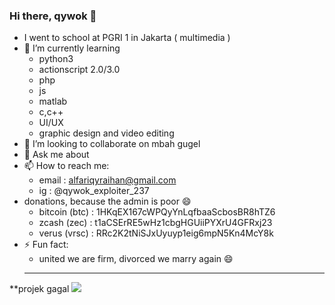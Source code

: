 ### Hi there, qywok 👋

- I went to school at PGRI 1 in Jakarta ( multimedia )
- 🌱 I’m currently learning
  - python3
  - actionscript 2.0/3.0
  - php
  - js
  - matlab
  - c,c++
  - UI/UX
  - graphic design and video editing
- 👯 I’m looking to collaborate on mbah gugel
- 💬 Ask me about 
- 📫 How to reach me:
  - email : alfariqyraihan@gmail.com
  - ig : @qywok_exploiter_237
- donations, because the admin is poor 😄
  - bitcoin (btc) : 1HKqEX167cWPQyYnLqfbaaScbosBR8hTZ6
  - zcash (zec) : t1aCSErRE5wHz1cbgHGUiiPYXrU4GFRxj23
  - verus (vrsc) : RRc2K2tNiSJxUyuyp1eig6mpN5Kn4McY8k
- ⚡ Fun fact:
  - united we are firm, divorced we marry again 😄
  <hr>
**projek gagal
<a href="https://github.com/belajarqywok/Qverus">
        <img src="https://github-readme-stats.vercel.app/api/pin/?username=belajarqywok&repo=Qverus">
</a>
